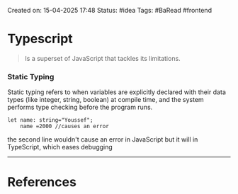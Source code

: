 Created on: 15-04-2025 17:48
Status: #idea
Tags: #BaRead #frontend 
# Typescript
> Is a superset of JavaScript that tackles its limitations.

### Static Typing
Static typing refers to when variables are explicitly declared with their data types (like integer, string, boolean) at compile time, and the system performs type checking before the program runs.

```
let name: string="Youssef";
	name =2000 //causes an error
```
the second line wouldn't cause an error in JavaScript but it will in TypeScript, which eases debugging



-----------------
# References